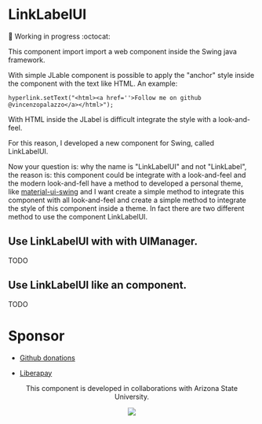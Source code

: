 # LinkLabelUI

:construction_worker: Working in progress :octocat:

This component import import a web component inside the Swing java framework.

With simple JLable component is possible to apply the "anchor" style inside the component with the text like HTML.
An example:

```
hyperlink.setText("<html><a href=''>Follow me on github @vincenzopalazzo</a></html>");
```

With HTML inside the JLabel is difficult integrate the style  with a look-and-feel.

For this reason, I developed a new component for Swing, called LinkLabelUI.

Now your question is: why the name is "LinkLabelUI" and not "LinkLabel", the reason is: this component could be integrate with a look-and-feel and the modern look-and-fell have a method to developed a personal theme, like [material-ui-swing](https://github.com/vincenzopalazzo/material-ui-swing) and I want create a simple method to integrate this component with all look-and-feel and create a simple method to integrate the style of this component inside a theme. In fact there are two different method to use the component LinkLabelUI.

## Use LinkLabelUI with with UIManager.

TODO

## Use LinkLabelUI like an component.

TODO

# Sponsor

- [Github donations](https://github.com/sponsors/vincenzopalazzo?preview=true)

- [Liberapay](https://liberapay.com/vincenzopalazzo)

<p align="center" style="center"> This component is developed in collaborations with Arizona State University. </p>

<div align="center">
<img src="https://sundevilgymnastics.com/wp-content/uploads/2016/10/ASU-Womens-Gymnastics-Website.png" />
</div>
